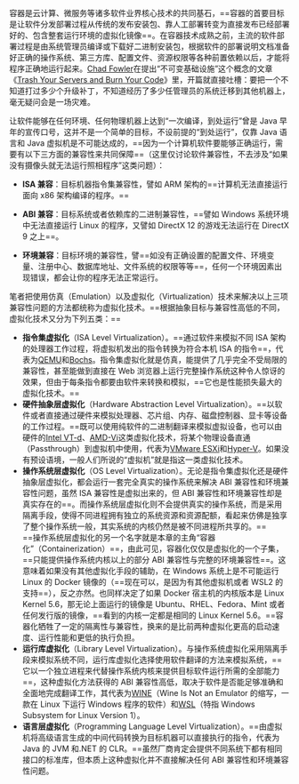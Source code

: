 容器是云计算、微服务等诸多软件业界核心技术的共同基石，==容器的首要目标是让软件分发部署过程从传统的发布安装包、靠人工部署转变为直接发布已经部署好的、包含整套运行环境的虚拟化镜像==。在容器技术成熟之前，主流的软件部署过程是由系统管理员编译或下载好二进制安装包，根据软件的部署说明文档准备好正确的操作系统、第三方库、配置文件、资源权限等各种前置依赖以后，才能将程序正确地运行起来。[Chad Fowler](http://chadfowler.com/)在提出“不可变基础设施”这个概念的文章《[Trash Your Servers and Burn Your Code](http://chadfowler.com/2013/06/23/immutable-deployments.html)》里，开篇就直接吐槽：要把一个不知道打过多少个升级补丁，不知道经历了多少任管理员的系统迁移到其他机器上，毫无疑问会是一场灾难。

让软件能够在任何环境、任何物理机器上达到“一次编译，到处运行”曾是 Java 早年的宣传口号，这并不是一个简单的目标，不设前提的“到处运行”，仅靠 Java 语言和 Java 虚拟机是不可能达成的，==因为一个计算机软件要能够正确运行，需要有以下三方面的兼容性来共同保障==（这里仅讨论软件兼容性，不去涉及“如果没有摄像头就无法运行照相程序”这类问题）：

- **ISA 兼容**：目标机器指令集兼容性，譬如 ARM 架构的==计算机无法直接运行面向 x86 架构编译的程序。==

- **ABI 兼容**：目标系统或者依赖库的二进制兼容性，==譬如 Windows 系统环境中无法直接运行 Linux 的程序，又譬如 DirectX 12 的游戏无法运行在 DirectX 9 之上==。

- **环境兼容**：目标环境的兼容性，譬==如没有正确设置的配置文件、环境变量、注册中心、数据库地址、文件系统的权限等等==，任何一个环境因素出现错误，都会让你的程序无法正常运行。

笔者把使用仿真（Emulation）以及虚拟化（Virtualization）技术来解决以上三项兼容性问题的方法都统称为虚拟化技术。==根据抽象目标与兼容性高低的不同，虚拟化技术又分为下列五类：==

- **指令集虚拟化**（ISA Level Virtualization）。==通过软件来模拟不同 ISA 架构的处理器工作过程，将虚拟机发出的指令转换为符合本机 ISA 的指令==，代表为[QEMU](https://www.qemu.org/)和[Bochs](http://bochs.sourceforge.net/)。指令集虚拟化就是仿真，能提供了几乎完全不受局限的兼容性，甚至能做到直接在 Web 浏览器上运行完整操作系统这种令人惊讶的效果，但由于每条指令都要由软件来转换和模拟，==它也是性能损失最大的虚拟化技术。==
- **硬件抽象层虚拟化**（Hardware Abstraction Level Virtualization）。==以软件或者直接通过硬件来模拟处理器、芯片组、内存、磁盘控制器、显卡等设备的工作过程。==既可以使用纯软件的二进制翻译来模拟虚拟设备，也可以由硬件的[Intel VT-d](https://en.wikipedia.org/wiki/X86_virtualization#Intel-VT-d)、[AMD-Vi](https://en.wikipedia.org/wiki/X86_virtualization#AMD_virtualization_\(AMD-V\))这类虚拟化技术，将某个物理设备直通（Passthrough）到虚拟机中使用，代表为[VMware ESXi](https://www.vmware.com/)和[Hyper-V](https://docs.microsoft.com/en-us/virtualization/hyper-v-on-windows/about/)。如果没有预设语境，一般人们所说的“虚拟机”就是指这一类虚拟化技术。
- **操作系统层虚拟化**（OS Level Virtualization）。无论是指令集虚拟化还是硬件抽象层虚拟化，都会运行一套完全真实的操作系统来解决 ABI 兼容性和环境兼容性问题，虽然 ISA 兼容性是虚拟出来的，但 ABI 兼容性和环境兼容性却是真实存在的==。而操作系统层虚拟化则不会提供真实的操作系统，而是采用隔离手段，使得不同进程拥有独立的系统资源和资源配额，看起来仿佛是独享了整个操作系统一般，其实系统的内核仍然是被不同进程所共享的。==  
    ==操作系统层虚拟化的另一个名字就是本章的主角“容器化”（Containerization）==，由此可见，容器化仅仅是虚拟化的一个子集，==只能提供操作系统内核以上的部分 ABI 兼容性与完整的环境兼容性==。这意味着如果没有其他虚拟化手段的辅助，在 Windows 系统上是不可能运行 Linux 的 Docker 镜像的（==现在可以，是因为有其他虚拟机或者 WSL2 的支持==），反之亦然。也同样决定了如果 Docker 宿主机的内核版本是 Linux Kernel 5.6，那无论上面运行的镜像是 Ubuntu、RHEL、Fedora、Mint 或者任何发行版的镜像，==看到的内核一定都是相同的 Linux Kernel 5.6。==容器化牺牲了一定的隔离性与兼容性，换来的是比前两种虚拟化更高的启动速度、运行性能和更低的执行负担。
- **运行库虚拟化**（Library Level Virtualization）。与操作系统虚拟化采用隔离手段来模拟系统不同，运行库虚拟化选择使用软件翻译的方法来模拟系统，==它以一个独立进程来代替操作系统内核来提供目标软件运行所需的全部能力==，这种虚拟化方法获得的 ABI 兼容性高低，取决于软件是否能足够准确和全面地完成翻译工作，其代表为[WINE](https://www.winehq.org/)（Wine Is Not an Emulator 的缩写，一款在 Linux 下运行 Windows 程序的软件）和[WSL](https://docs.microsoft.com/en-us/windows/wsl/about)（特指 Windows Subsystem for Linux Version 1）。
- **语言层虚拟化**（Programming Language Level Virtualization）。==由虚拟机将高级语言生成的中间代码转换为目标机器可以直接执行的指令，代表为 Java 的 JVM 和.NET 的 CLR。==虽然厂商肯定会提供不同系统下都有相同接口的标准库，但本质上这种虚拟化并不直接解决任何 ABI 兼容性和环境兼容性问题。